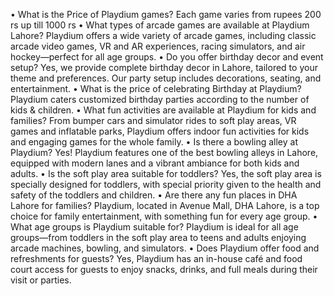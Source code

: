 •	What is the Price of Playdium games?
Each game varies from rupees 200 rs up till 1000 rs
•	What types of arcade games are available at Playdium Lahore?
Playdium offers a wide variety of arcade games, including classic arcade video games, VR and AR experiences, racing simulators, and air hockey—perfect for all age groups.
•	Do you offer birthday decor and event setup?
Yes, we provide complete birthday decor in Lahore, tailored to your theme and preferences. Our party setup includes decorations, seating, and entertainment.
•	What is the price of celebrating Birthday at Playdium?
Playdium caters customized birthday parties according to the number of kids & children.
•	What fun activities are available at Playdium for kids and families?
From bumper cars and simulator rides to soft play areas, VR games and inflatable parks, Playdium offers indoor fun activities for kids and engaging games for the whole family.
•	Is there a bowling alley at Playdium?
Yes! Playdium features one of the best bowling alleys in Lahore, equipped with modern lanes and a vibrant ambiance for both kids and adults.
•	Is the soft play area suitable for toddlers?
Yes, the soft play area is specially designed for toddlers, with special priority given to the health and safety of the toddlers and children. 
•	Are there any fun places in DHA Lahore for families?
Playdium, located in Avenue Mall, DHA Lahore, is a top choice for family entertainment, with something fun for every age group.
•	What age groups is Playdium suitable for?
Playdium is ideal for all age groups—from toddlers in the soft play area to teens and adults enjoying arcade machines, bowling, and simulators.
•	Does Playdium offer food and refreshments for guests?
Yes, Playdium has an in-house café and food court access for guests to enjoy snacks, drinks, and full meals during their visit or parties.
